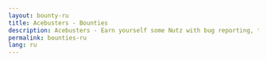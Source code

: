 ```yaml
---
layout: bounty-ru
title: Acebusters - Bounties
description: Acebusters - Earn yourself some Nutz with bug reporting, translations, community management or with our referral program.
permalink: bounties-ru
lang: ru
---
```

